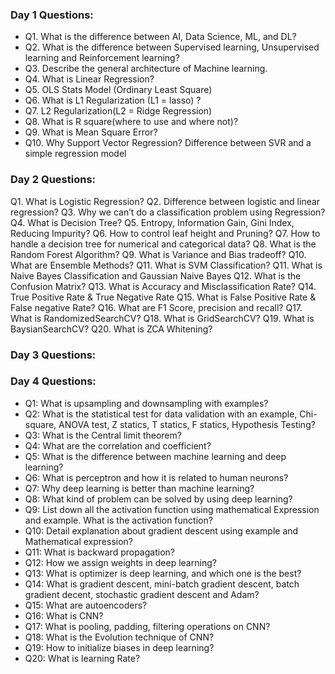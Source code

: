 ### Day 1 Questions:

- Q1. What is the difference between AI, Data Science, ML, and DL?
- Q2. What is the difference between Supervised learning, Unsupervised learning and Reinforcement learning?
- Q3. Describe the general architecture of Machine learning.
- Q4. What is Linear Regression?
- Q5. OLS Stats Model (Ordinary Least Square)
- Q6. What is L1 Regularization (L1 = lasso) ?
- Q7. L2 Regularization(L2 = Ridge Regression)
- Q8. What is R square(where to use and where not)?
- Q9. What is Mean Square Error?
- Q10. Why Support Vector Regression? Difference between SVR and a simple regression model

### Day 2 Questions:

Q1. What is Logistic Regression?
Q2. Difference between logistic and linear regression?
Q3. Why we can’t do a classification problem using Regression?
Q4. What is Decision Tree?
Q5. Entropy, Information Gain, Gini Index, Reducing Impurity?
Q6. How to control leaf height and Pruning?
Q7. How to handle a decision tree for numerical and categorical
data?
Q8. What is the Random Forest Algorithm?
Q9. What is Variance and Bias tradeoff?
Q10. What are Ensemble Methods?
Q11. What is SVM Classification?
Q11. What is Naive Bayes Classification and Gaussian Naive Bayes
Q12. What is the Confusion Matrix?
Q13. What is Accuracy and Misclassification Rate?
Q14. True Positive Rate & True Negative Rate
Q15. What is False Positive Rate & False negative Rate?
Q16. What are F1 Score, precision and recall?
Q17. What is RandomizedSearchCV?
Q18. What is GridSearchCV?
Q19. What is BaysianSearchCV?
Q20. What is ZCA Whitening?

### Day 3 Questions:



### Day 4 Questions:
- Q1: What is upsampling and downsampling with examples?
- Q2: What is the statistical test for data validation with an example, Chi-square, ANOVA test, Z statics, T statics, F statics, Hypothesis Testing?
- Q3: What is the Central limit theorem?
- Q4: What are the correlation and coefficient?
- Q5: What is the difference between machine learning and deep learning?
- Q6: What is perceptron and how it is related to human neurons?
- Q7: Why deep learning is better than machine learning?
- Q8: What kind of problem can be solved by using deep learning?
- Q9: List down all the activation function using mathematical Expression and example. What is the activation function?
- Q10: Detail explanation about gradient descent using example and Mathematical expression?
- Q11: What is backward propagation?
- Q12: How we assign weights in deep learning?
- Q13: What is optimizer is deep learning, and which one is the best?
- Q14: What is gradient descent, mini-batch gradient descent, batch gradient decent, stochastic gradient descent and Adam?
- Q15: What are autoencoders?
- Q16: What is CNN?
- Q17: What is pooling, padding, filtering operations on CNN?
- Q18: What is the Evolution technique of CNN?
- Q19: How to initialize biases in deep learning?
- Q20: What is learning Rate?
